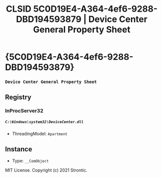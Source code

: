 ﻿---
title: "CLSID 5C0D19E4-A364-4ef6-9288-DBD194593879 | Device Center General Property Sheet"
excerpt: What is COM-Object CLSID 5C0D19E4-A364-4ef6-9288-DBD194593879?
---

# {5C0D19E4-A364-4ef6-9288-DBD194593879}

### `Device Center General Property Sheet`

## Registry


### InProcServer32

##### `C:\Windows\system32\DeviceCenter.dll`
* ThreadingModel: `Apartment`

## Instance

* Type: `__ComObject`

MIT License. Copyright (c) 2021 Strontic.



